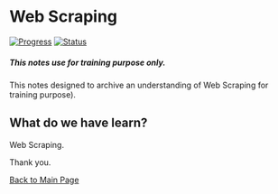# Web Scraping
[![Progress](https://img.shields.io/badge/Progress-100%25-blue.svg)]()
[![Status](https://img.shields.io/badge/Status-Completed-green.svg)]()

##### This notes use for training purpose only.
This notes designed to archive an understanding of Web Scraping for training purpose).

## What do we have learn?

  Web Scraping.

Thank you.

[Back to Main Page](https://github.com/eikmarizal/DataStar/)

